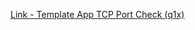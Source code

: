 [Link - Template App TCP Port Check (q1x)](https://github.com/q1x/zabbix-templates/tree/master/check-port)
